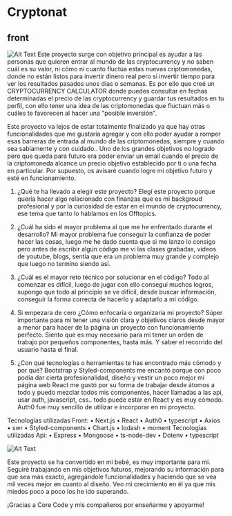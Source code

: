 # Cryptonat
## front
![Alt Text](https://media.giphy.com/media/Vi5qBEpExoCmzEcDvF/giphy.gif)
Este proyecto surge con objetivo principal es ayudar a las personas que quieren entrar al mundo de las cryptocurrency y no saben cuál es su valor, ni cómo ni cuanto fluctúa estas nuevas criptomonedas, donde no están listos para invertir dinero real pero si invertir tiempo para ver los resultados pasados unos días o semanas. Es por ello que creé un CRYPTOCURRENCY CALCULATOR donde puedes consultar en fechas determinadas el precio de las cryptocurrency y guardar tus resultados en tu perfil, con ello tener una idea de las criptomonedas que fluctuan más o cuáles te favorecen al hacer una "posible inversión".
 
Este proyecto va lejos de estar totalmente finalizado ya que hay otras funcionalidades que me gustaría agregar y con ello poder ayudar a romper esas barreras de entrada al mundo de las criptomonedas, siempre y cuando sea sabiamente y con cuidado.. Uno de los grandes objetivos no logrado pero que queda para futuro era poder enviar un email cuando el precio de la criptomoneda alcance un precio objetivo establecido por ti o una fecha en particular. Por supuesto, os avisaré cuando logre mi objetivo futuro y esté en funcionamiento.
 
1. ¿Qué te ha llevado a elegir este proyecto?
Elegí este proyecto porque quería hacer algo relacionado con finanzas que es mi backgroud profesional y por la curiosidad de estar en el mundo de cryptocurrency, ese tema que tanto lo hablamos en los Offtopics.

2. ¿Cuál ha sido el mayor problema al que me he enfrentado durante el desarrollo?
Mi mayor problema fue conseguir la confianza de poder hacer las cosas, luego me he dado cuenta que si me lanzo lo consigo pero antes de escribir algún código me vi las clases grabadas, videos de youtube, blogs, sentía que era un problema muy grande y complejo que luego no termino siendo así.

3. ¿Cuál es el mayor reto técnico por solucionar en el código?
Todo al comenzar es difícil, luego de jugar con ello conseguí muchos logros, supongo que todo al principio se ve difícil, desde buscar información, conseguir la forma correcta de hacerlo y adaptarlo a mi código.

4. Si empezara de cero ¿Cómo enfocaría o organizaría mi proyecto?
Súper importante para mi tener una visión clara y objetivos claros desde mayor a menor para hacer de la página un proyecto con funcionamiento perfecto. Siento que es muy necesario para mí tener un orden de trabajo por pequeños componentes, hasta más. Y saber el recorrido del usuario hasta el final.

5. ¿Con qué tecnologías o herramientas te has encontrado más cómodo y por qué?
Bootstrap y Styled-components me encantó porque con poco podía dar cierta profesionalidad, diseño y vestir un poco mejor mi página web
React me gustó por su forma de trabajar desde átomos a todo y puedo mezclar todos mis componentes, hacer llamadas a las api, usar auth, javascript, css.. todo puede estar en React y es muy cómodo. Auth0 fue muy sencillo de utilizar e incorporar en mi proyecto.
 
Tecnologías utilizadas Front:
•	Next.js
•	React
•	Auth0
•	typescript
•	Axios
•	swr
•	Styled-components
•	Chart.js
•	lodash
•	moment
Tecnologías utilizadas Api:
•	Express
•	Mongoose
•	ts-node-dev
•	Dotenv
•	typescript

![Alt Text](https://media.giphy.com/media/W8cotAPzS9oPcsBa7n/giphy.gif)

Este proyecto se ha convertido en mi bebé, es muy importante para mi. Seguiré trabajando en mis objetivos futuros, mejorando su información para que sea más exacto, agregándole funcionalidades y haciendo que se vea mil veces mejor en cuanto al diseño. Veo mi crecimiento en él ya que mis miedos poco a poco los he ido superando.
 
¡Gracias a Core Code y mis compañeros por enseñarme y apoyarme!
